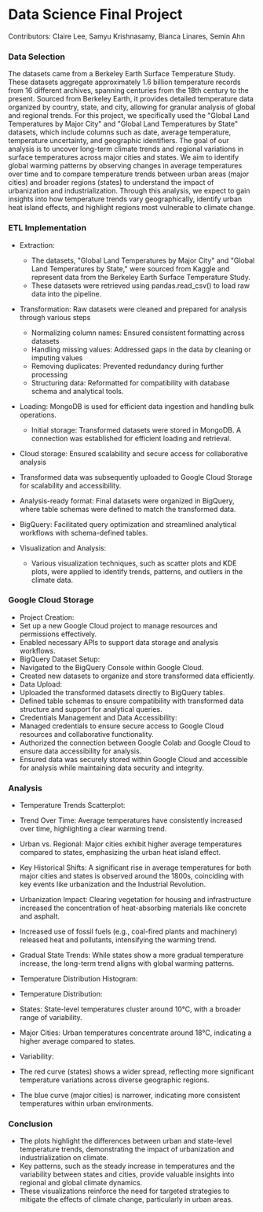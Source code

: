 # Data Science Final Project
Contributors: Claire Lee, Samyu Krishnasamy, Bianca Linares, Semin Ahn

### Data Selection
The datasets came from a Berkeley Earth Surface Temperature Study. These datasets aggregate approximately 1.6 billion temperature records from 16 different archives, spanning centuries from the 18th century to the present. Sourced from Berkeley Earth, it provides detailed temperature data organized by country, state, and city, allowing for granular analysis of global and regional trends. For this project, we specifically used the "Global Land Temperatures by Major City" and "Global Land Temperatures by State" datasets, which include columns such as date, average temperature, temperature uncertainty, and geographic identifiers. The goal of our analysis is to uncover long-term climate trends and regional variations in surface temperatures across major cities and states. We aim to identify global warming patterns by observing changes in average temperatures over time and to compare temperature trends between urban areas (major cities) and broader regions (states) to understand the impact of urbanization and industrialization. Through this analysis, we expect to gain insights into how temperature trends vary geographically, identify urban heat island effects, and highlight regions most vulnerable to climate change.

### ETL Implementation
* Extraction:
  * The datasets, "Global Land Temperatures by Major City" and "Global Land Temperatures by State," were sourced from Kaggle and represent data from the Berkeley Earth Surface Temperature Study.
  * These datasets were retrieved using pandas.read_csv() to load raw data into the pipeline.
    
* Transformation: Raw datasets were cleaned and prepared for analysis through various steps
  * Normalizing column names: Ensured consistent formatting across datasets
  * Handling missing values: Addressed gaps in the data by cleaning or imputing values
  * Removing duplicates: Prevented redundancy during further processing
  * Structuring data: Reformatted for compatibility with database schema and analytical tools.
 
* Loading: MongoDB is used for efficient data ingestion and handling bulk operations.
  * Initial storage: Transformed datasets were stored in MongoDB. A connection was established for efficient loading and retrieval.

* Cloud storage: Ensured scalability and secure access for collaborative analysis
 * Transformed data was subsequently uploaded to Google Cloud Storage for scalability and accessibility.
 * Analysis-ready format: Final datasets were organized in BigQuery, where table schemas were defined to match the transformed data.
 * BigQuery: Facilitated query optimization and streamlined analytical workflows with schema-defined tables.
 
* Visualization and Analysis:
  * Various visualization techniques, such as scatter plots and KDE plots, were applied to identify trends, patterns, and outliers in the climate data.

### Google Cloud Storage
* Project Creation:
 * Set up a new Google Cloud project to manage resources and permissions effectively.
 * Enabled necessary APIs to support data storage and analysis workflows.
* BigQuery Dataset Setup:
 * Navigated to the BigQuery Console within Google Cloud.
 * Created new datasets to organize and store transformed data efficiently.
* Data Upload:
 * Uploaded the transformed datasets directly to BigQuery tables.
 * Defined table schemas to ensure compatibility with transformed data structure and support for analytical queries.
* Credentials Management and Data Accessibility:
 * Managed credentials to ensure secure access to Google Cloud resources and collaborative functionality.
 * Authorized the connection between Google Colab and Google Cloud to ensure data accessibility for analysis.
 * Ensured data was securely stored within Google Cloud and accessible for analysis while maintaining data security and integrity.

### Analysis
* Temperature Trends Scatterplot:
 * Trend Over Time: Average temperatures have consistently increased over time, highlighting a clear warming trend.
 * Urban vs. Regional: Major cities exhibit higher average temperatures compared to states, emphasizing the urban heat island effect.
 * Key Historical Shifts: A significant rise in average temperatures for both major cities and states is observed around the 1800s, coinciding with key events like urbanization and the Industrial Revolution.
  * Urbanization Impact: Clearing vegetation for housing and infrastructure increased the concentration of heat-absorbing materials like concrete and asphalt.
  * Increased use of fossil fuels (e.g., coal-fired plants and machinery) released heat and pollutants, intensifying the warming trend.
 * Gradual State Trends: While states show a more gradual temperature increase, the long-term trend aligns with global warming patterns.

* Temperature Distribution Histogram:
 * Temperature Distribution:
  * States: State-level temperatures cluster around 10°C, with a broader range of variability.
  * Major Cities: Urban temperatures concentrate around 18°C, indicating a higher average compared to states.
 * Variability:
  * The red curve (states) shows a wider spread, reflecting more significant temperature variations across diverse geographic regions.
  * The blue curve (major cities) is narrower, indicating more consistent temperatures within urban environments.

### Conclusion
* The plots highlight the differences between urban and state-level temperature trends, demonstrating the impact of urbanization and industrialization on climate.
* Key patterns, such as the steady increase in temperatures and the variability between states and cities, provide valuable insights into regional and global climate dynamics.
* These visualizations reinforce the need for targeted strategies to mitigate the effects of climate change, particularly in urban areas.


